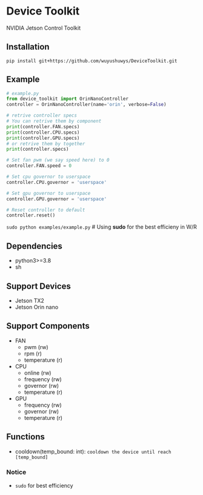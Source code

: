 # Device Toolkit

NVIDIA Jetson Control Toolkit

## Installation
`pip install git+https://github.com/wuyushuwys/DeviceToolkit.git`

## Example

```python
# example.py
from device_toolkit import OrinNanoController
controller = OrinNanoController(name='orin', verbose=False)

# retrive controller specs
# You can retrive them by component
print(controller.FAN.specs)
print(controller.CPU.specs)
print(controller.GPU.specs)
# or retrive them by together
print(controller.specs)

# Set fan pwm (we say speed here) to 0
controller.FAN.speed = 0

# Set cpu governor to userspace
controller.CPU.governor = 'userspace'

# Set gpu governor to userspace
controller.GPU.governor = 'userspace'

# Reset controller to default
controller.reset()
```
`sudo python examples/example.py` # Using **sudo** for the best efficieny in W/R
## Dependencies
 - python3>=3.8
 - sh

## Support Devices
 - Jetson TX2
 - Jetson Orin nano

## Support Components
 - FAN
   - pwm (rw)
   - rpm (r)
   - temperature (r)
 - CPU
   - online (rw)
   - frequency (rw)
   - governor (rw)
   - temperature (r)
 - GPU
   - frequency (rw)
   - governor (rw)
   - temperature (r)

## Functions
  - cooldown(temp_bound: int): `cooldown the device until reach [temp_bound]`

### Notice
 - `sudo` for best efficiency
